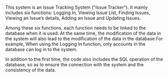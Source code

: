 This system is an Issue Tracking System ("Issue Tracker"). It mainly includes six functions: Logging In, Viewing Issue List, Finding Issues, Viewing an Issue’s details, Adding an Issue and Updating Issues.

Among these six functions, each function needs to be linked to the database when it is used. At the same time, the modification of the data in the system will also lead to the modification of the data in the database.For example, When using the Logging In function, only accounts in the database can log in to the system.


In addition to the first time, the code also includes the SQL operation of the database, so as to ensure the connection with the system and the consistency of the data.
